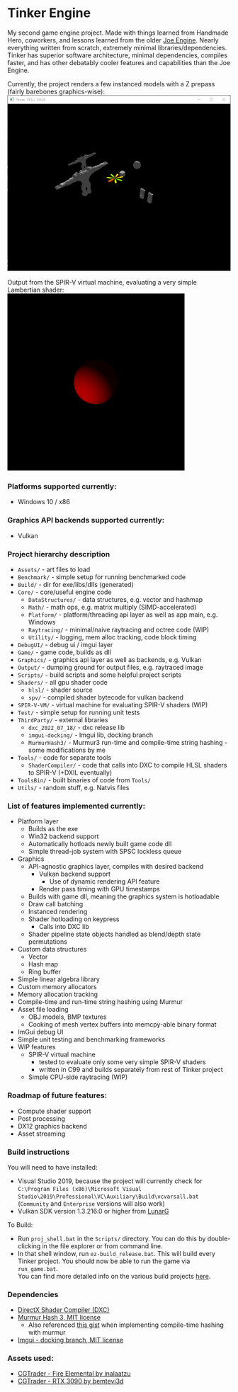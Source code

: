 # Tinker Engine

My second game engine project. Made with things learned from Handmade Hero, coworkers, and lessons learned from the older [Joe Engine](https://github.com/klingerj/Joe-Engine). Nearly everything written from scratch, extremely minimal libraries/dependencies. Tinker has superior software architecture, minimal dependencies, compiles faster, and has other debatably cooler features and capabilities than the Joe Engine.

Currently, the project renders a few instanced models with a Z prepass (fairly barebones graphics-wise):  
![](Output/TestImages/gameScreenshot.png)

Output from the SPIR-V virtual machine, evaluating a very simple Lambertian shader:  
![](Output/TestImages/spirv_output.bmp)

<!--- Early in the project, I added very simple software raytracing to try to match the hardware rasterized output of the game: 
Raytraced | Rasterized  
:--------:|:----------:  
![](Output/TestImages/raytraceOutput.bmp) | ![](Output/TestImages/rasterRef.bmp) --->

### Platforms supported currently:
* Windows 10 / x86

### Graphics API backends supported currently:
* Vulkan

### Project hierarchy description
* <code>Assets/</code> - art files to load
* <code>Benchmark/</code> - simple setup for running benchmarked code
* <code>Build/</code> - dir for exe/libs/dlls (generated)
* <code>Core/</code> - core/useful engine code
  * <code>DataStructures/</code> - data structures, e.g. vector and hashmap
  * <code>Math/</code> - math ops, e.g. matrix multiply (SIMD-accelerated)
  * <code>Platform/</code> - platform/threading api layer as well as app main, e.g. Windows
  * <code>Raytracing/</code> - minimal/naive raytracing and octree code (WIP)
  * <code>Utility/</code> - logging, mem alloc tracking, code block timing
* <code>DebugUI/</code> - debug ui / imgui layer
* <code>Game/</code> - game code, builds as dll
* <code>Graphics/</code> - graphics api layer as well as backends, e.g. Vulkan
* <code>Output/</code> - dumping ground for output files, e.g. raytraced image
* <code>Scripts/</code> - build scripts and some helpful project scripts
* <code>Shaders/</code> - all gpu shader code
  * <code>hlsl/</code> - shader source
  * <code>spv/</code> - compiled shader bytecode for vulkan backend
* <code>SPIR-V-VM/</code> - virtual machine for evaluating SPIR-V shaders (WIP)
* <code>Test/</code> - simple setup for running unit tests
* <code>ThirdParty/</code> - external libraries
  * <code>dxc_2022_07_18/</code> - dxc release lib
  * <code>imgui-docking/</code> - Imgui lib, docking branch
  * <code>MurmurHash3/</code> - Murmur3 run-time and compile-time string hashing - some modifications by me
* <code>Tools/</code> - code for separate tools
  * <code>ShaderCompiler/</code> - code that calls into DXC to compile HLSL shaders to SPIR-V (+DXIL eventually) 
* <code>ToolsBin/</code> - built binaries of code from <code>Tools/</code>
* <code>Utils/</code> - random stuff, e.g. Natvis files

### List of features implemented currently:
* Platform layer
  * Builds as the exe
  * Win32 backend support 
  * Automatically hotloads newly built game code dll
  * Simple thread-job system with SPSC lockless queue
* Graphics
  * API-agnostic graphics layer, compiles with desired backend
    * Vulkan backend support
      * Use of dynamic rendering API feature
    * Render pass timing with GPU timestamps
  * Builds with game dll, meaning the graphics system is hotloadable
  * Draw call batching
  * Instanced rendering
  * Shader hotloading on keypress
    * Calls into DXC lib
  * Shader pipeline state objects handled as blend/depth state permutations
* Custom data structures
  * Vector
  * Hash map
  * Ring buffer
* Simple linear algebra library
* Custom memory allocators
* Memory allocation tracking
* Compile-time and run-time string hashing using Murmur
* Asset file loading
  * OBJ models, BMP textures
  * Cooking of mesh vertex buffers into memcpy-able binary format
* ImGui debug UI
* Simple unit testing and benchmarking frameworks
* WIP features
  * SPIR-V virtual machine
    * tested to evaluate only some very simple SPIR-V shaders
    * written in C99 and builds separately from rest of Tinker project
  * Simple CPU-side raytracing (WIP)

### Roadmap of future features:
* Compute shader support
* Post processing
* DX12 graphics backend
* Asset streaming

### Build instructions
You will need to have installed:
* Visual Studio 2019, because the project will currently check for  
<code>C:\Program Files (x86)\Microsoft Visual Studio\2019\Professional\VC\Auxiliary\Build\vcvarsall.bat</code>  
(<code>Community</code> and <code>Enterprise</code> versions will also work)
* Vulkan SDK version 1.3.216.0 or higher from [LunarG](https://vulkan.lunarg.com/sdk/home#windows)

To Build:
* Run <code>proj_shell.bat</code> in the <code>Scripts/</code> directory. You can do this by double-clicking in the file explorer or from command line.
* In that shell window, run <code>ez-build_release.bat</code>. This will build every Tinker project.
You should now be able to run the game via <code>run_game.bat</code>.  
You can find more detailed info on the various build projects [here](Scripts/README.md).

### Dependencies
* [DirectX Shader Compiler (DXC)](https://github.com/microsoft/DirectXShaderCompiler)
* [Murmur Hash 3, MIT license](https://github.com/aappleby/smhasher)
  * Also referenced [this gist](https://gist.github.com/oteguro/10538695) when implementing compile-time hashing with murmur
* [Imgui - docking branch, MIT license](https://github.com/ocornut/imgui)

### Assets used:  
* [CGTrader - Fire Elemental by inalaatzu](https://www.cgtrader.com/free-3d-models/character/fantasy/fire-elemental-29c02a51-2d44-4c4b-9e73-fc5899cd690d)  
* [CGTrader - RTX 3090 by bemtevi3d](https://www.cgtrader.com/free-3d-models/electronics/computer/rtx-3090-graphic-card-3d-model)
